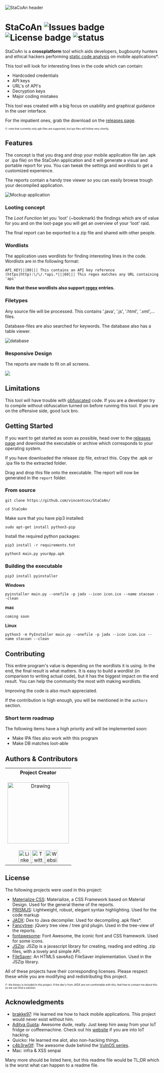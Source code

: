 ![StaCoAn header](https://github.com/vincentcox/StaCoAn/blob/resources/header_stacoan-01.png?raw=true)
# StaCoAn ![Issues badge](https://img.shields.io/github/issues/vincentcox/StaCoAn.svg) ![License badge](https://img.shields.io/github/license/vincentcox/StaCoAn.svg) ![status](https://img.shields.io/badge/status-alpha-red.svg)

StaCoAn is a __crossplatform__ tool which aids developers, bugbounty hunters and ethical hackers performing [static code analysis](https://en.wikipedia.org/wiki/Static_program_analysis) on mobile applications\*.

This tool will look for interesting lines in the code which can contain:
* Hardcoded credentials
* API keys
* URL's of API's
* Decryption keys
* Major coding mistakes

This tool was created with a big focus on usability and graphical guidance in the user interface.

For the impatient ones, grab the download on the [releases page](https://github.com/vincentcox/StaCoAn/releases).

<p style="font-size: 0.6em"> 
\*: note that currently only apk files are supported, but ipa files will follow very shortly.
</p>

## Features
The concept is that you drag and drop your mobile application file (an .apk or .ipa file) on the StaCoAn application and it will generate a visual and portable report for you. You can tweak the settings and wordlists to get a customized experience.

The reports contain a handy tree viewer so you can easily browse trough your decompiled application.

![Mockup  application ](https://github.com/vincentcox/StaCoAn/blob/resources/mockup_screenshot.png?raw=true)

### Looting concept
The _Loot Function_ let you 'loot' (~bookmark) the findings which are of value for you and on the loot-page you will get an overview of your 'loot' raid.

The final report can be exported to a zip file and shared with other people.

### Wordlists
The application uses wordlists for finding interesting lines in the code.
Wordlists are in the following format:
```
API_KEY|||80||| This contains an API key reference
(https|http):\/\/.*api.*|||60||| This regex matches any URL containing 'api'
```
__Note that these wordlists also support [regex](https://www.regular-expressions.info/examples.html) entries.__

### Filetypes
Any source file will be processed. This contains '.java', '.js', '.html', '.xml',... files.

Database-files are also searched for keywords. The database also has a table viewer.

![database](https://github.com/vincentcox/StaCoAn/blob/resources/screenshot_database.png?raw=true)

### Responsive Design
The reports are made to fit on all screens.

![](https://github.com/vincentcox/StaCoAn/blob/resources/responsive.gif?raw=true)

## Limitations
This tool will have trouble with [obfuscated](https://en.wikibooks.org/wiki/Introduction_to_Software_Engineering/Tools/Obfuscation) code. If you are a developer try to compile without obfuscation turned on before running this tool. If you are on the offensive side, good luck bro.

## Getting Started
If you want to get started as soon as possible, head over to the [releases page](https://github.com/vincentcox/StaCoAn/releases) and download the executable or archive which corresponds to your operating system.

If you have downloaded the release zip file, extract this. Copy the .apk or .ipa file to the extracted folder.

Drag and drop this file onto the executable. The report will now be generated in the `report` folder.

### From source
`git clone https://github.com/vincentcox/StaCoAn/`

`cd StaCoAn`

Make sure that you have pip3 installed:

`sudo apt-get install python3-pip`

Install the required python packages:

`pip3 install -r requirements.txt `

`python3 main.py yourApp.apk`

### Building the executable

`pip3 install pyinstaller`

__Windows__

`pyinstaller main.py --onefile -p jadx --icon icon.ico --name stacoan --clean`

__mac__

`coming soon`

__Linux__

`python3 -m PyInstaller main.py --onefile -p jadx --icon icon.ico --name stacoan --clean`


## Contributing
This entire program's value is depending on the wordlists it is using. In the end, the final result is what matters. It is easy to build a wordlist (in comparison to writing actual code), but it has the biggest impact on the end result. You can help the community the most with making wordlists.

Improving the code is also much appreciated.

If the contribution is high enough, you will be mentioned in the `authors` section.

### Short term roadmap
The following items have a high priority and will be implemented soon:
* Make IPA files also work with this program
* Make DB matches loot-able

## Authors & Contributors
<table>
  <tr>
    <th><center>Project Creator</center></th>
  </tr>
  <tr>
    <td><p align="center"><img src="https://vincentcox.com/wp-content/uploads/IMG_3852-copy.jpg" alt="Drawing" width="200px"/></p> </td>
  </tr>
  <tr>
    <td>
      <div align="center">
        <a href="https://www.linkedin.com/in/ivincentcox/">
          <img src="https://cdnjs.cloudflare.com/ajax/libs/foundicons/3.0.0/svgs/fi-social-linkedin.svg" alt="Linkedin" width="40px"/>
        </a>
        <a href="https://twitter.com/vincentcox_be">
          <img src="https://cdnjs.cloudflare.com/ajax/libs/foundicons/3.0.0/svgs/fi-social-twitter.svg" alt="Twitter" width="40px"/>
        </a>
        <a href="https://vincentcox.com">
          <img src="https://cdnjs.cloudflare.com/ajax/libs/foundicons/3.0.0/svgs/fi-web.svg" alt="Website" width="40px"/>
        </a>
      </div>
    </td>
  </tr>
</table>

## License
The following projects were used in this project:
* [Materialize CSS](http://materializecss.com/): Materialize, a CSS Framework based on Material Design. Used for the general theme of the reports.
* [PRISMJS](http://prismjs.com/): Lightweight, robust, elegant syntax highlighting. Used for the code markup
* [JADX](https://github.com/skylot/jadx): Dex to Java decompiler. Used for decompiling .apk files\*.
* [Fancytree](https://github.com/mar10/fancytree): jQuery tree view / tree grid plugin. Used in the tree-view of the reports.
* [fontawesome](http://fontawesome.io/): Font Awesome, the iconic font and CSS framework. Used for some icons.
* [JSZip](https://stuk.github.io/jszip/): JSZip is a javascript library for creating, reading and editing .zip files, with a lovely and simple API.
* [FileSaver](https://github.com/eligrey/FileSaver.js/): An HTML5 saveAs() FileSaver implementation.  Used in the JSZip library.

All of these projects have their corresponding licenses. Please respect these while you are modifying and redistributing this project.

<p style ="font-size: 0.6em">\*: the binary is included in this project. If the dev's from JADX are not comfortable with this, feel free to contact me about this so we can find a solution. </p>

## Acknowledgments
* [brakke97](https://twitter.com/skeltavik): He learned me how to hack mobile applications. This project would never exist without him.
* [Aditya Gupta](https://twitter.com/adi1391): Awesome dude, really. Just keep him away from your IoT fridge or coffeemachine. Check out his [website](https://www.attify-store.com/) if you are into IoT hacking.
* Quicko: He learned me alot, also non-hacking things.
* [c4b3rw0lf](https://twitter.com/c4b3rw0lf): The awesome dude behind the [VulnOS series](https://www.vulnhub.com/series/vulnos,36/).
* Mac: infra & XSS senpai

Many more should be listed here, but this readme file would be TL;DR which is the worst what can happen to a readme file.
